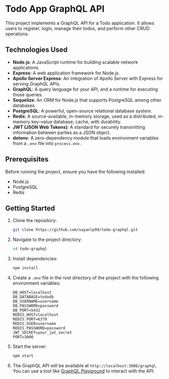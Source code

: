 # Todo App GraphQL API

This project implements a GraphQL API for a Todo application. It allows users to register, login, manage their todos, and perform other CRUD operations.

## Technologies Used

- **Node.js**: A JavaScript runtime for building scalable network applications.
- **Express**: A web application framework for Node.js.
- **Apollo Server Express**: An integration of Apollo Server with Express for serving GraphQL APIs.
- **GraphQL**: A query language for your API, and a runtime for executing those queries.
- **Sequelize**: An ORM for Node.js that supports PostgreSQL among other databases.
- **PostgreSQL**: A powerful, open-source relational database system.
- **Redis**: A source-available, in-memory storage, used as a distributed, in-memory key–value database, cache, with durability.
- **JWT (JSON Web Tokens)**: A standard for securely transmitting information between parties as a JSON object.
- **dotenv**: A zero-dependency module that loads environment variables from a `.env` file into `process.env`.

## Prerequisites

Before running the project, ensure you have the following installed:

- Node.js
- PostgreSQL
- Redis

## Getting Started

1. Clone the repository:
   ```bash
   git clone https://github.com/sayanlp99/todo-graphql.git
   ```

2. Navigate to the project directory:
   ```bash
   cd todo-graphql
   ```

3. Install dependencies:
   ```bash
   npm install
   ```

4. Create a `.env` file in the root directory of the project with the following environment variables:
   ```plaintext
   DB_HOST=localhost
   DB_DATABASE=tododb
   DB_USERNAME=username
   DB_PASSWORD=password
   DB_PORT=5432
   REDIS_HOST=localhost
   REDIS_PORT=6379
   REDIS_USER=username
   REDIS_PASSWORD=password
   JWT_SECRET=your_jwt_secret
   PORT=3000
   ```

5. Start the server:
   ```bash
   npm start
   ```

6. The GraphQL API will be available at `http://localhost:3000/graphql`. You can use a tool like [GraphQL Playground](https://www.apollographql.com/docs/apollo-server/v2/testing/graphql-playground/) to interact with the API.
